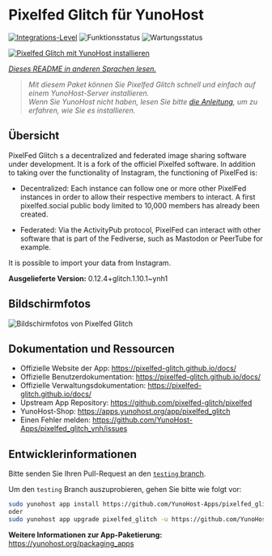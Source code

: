 <!--
N.B.: Diese README wurde automatisch von <https://github.com/YunoHost/apps/tree/master/tools/readme_generator> generiert.
Sie darf NICHT von Hand bearbeitet werden.
-->

# Pixelfed Glitch für YunoHost

[![Integrations-Level](https://apps.yunohost.org/badge/integration/pixelfed_glitch)](https://ci-apps.yunohost.org/ci/apps/pixelfed_glitch/)
![Funktionsstatus](https://apps.yunohost.org/badge/state/pixelfed_glitch)
![Wartungsstatus](https://apps.yunohost.org/badge/maintained/pixelfed_glitch)

[![Pixelfed Glitch mit YunoHost installieren](https://install-app.yunohost.org/install-with-yunohost.svg)](https://install-app.yunohost.org/?app=pixelfed_glitch)

*[Dieses README in anderen Sprachen lesen.](./ALL_README.md)*

> *Mit diesem Paket können Sie Pixelfed Glitch schnell und einfach auf einem YunoHost-Server installieren.*  
> *Wenn Sie YunoHost nicht haben, lesen Sie bitte [die Anleitung](https://yunohost.org/install), um zu erfahren, wie Sie es installieren.*

## Übersicht

PixelFed Glitch s a decentralized and federated image sharing software under development. It is a fork of the officiel Pixelfed software.
In addition to taking over the functionality of Instagram, the functioning of PixelFed is:

* Decentralized: Each instance can follow one or more other PixelFed instances in order to allow their respective members to interact. A first pixelfed.social public body limited to 10,000 members has already been created.

* Federated: Via the ActivityPub protocol, PixelFed can interact with other software that is part of the Fediverse, such as Mastodon or PeerTube for example.

It is possible to import your data from Instagram.


**Ausgelieferte Version:** 0.12.4+glitch.1.10.1~ynh1

## Bildschirmfotos

![Bildschirmfotos von Pixelfed Glitch](./doc/screenshots/screenshot.png)

## Dokumentation und Ressourcen

- Offizielle Website der App: <https://pixelfed-glitch.github.io/docs/>
- Offizielle Benutzerdokumentation: <https://pixelfed-glitch.github.io/docs/>
- Offizielle Verwaltungsdokumentation: <https://pixelfed-glitch.github.io/docs/>
- Upstream App Repository: <https://github.com/pixelfed-glitch/pixelfed>
- YunoHost-Shop: <https://apps.yunohost.org/app/pixelfed_glitch>
- Einen Fehler melden: <https://github.com/YunoHost-Apps/pixelfed_glitch_ynh/issues>

## Entwicklerinformationen

Bitte senden Sie Ihren Pull-Request an den [`testing` branch](https://github.com/YunoHost-Apps/pixelfed_glitch_ynh/tree/testing).

Um den `testing` Branch auszuprobieren, gehen Sie bitte wie folgt vor:

```bash
sudo yunohost app install https://github.com/YunoHost-Apps/pixelfed_glitch_ynh/tree/testing --debug
oder
sudo yunohost app upgrade pixelfed_glitch -u https://github.com/YunoHost-Apps/pixelfed_glitch_ynh/tree/testing --debug
```

**Weitere Informationen zur App-Paketierung:** <https://yunohost.org/packaging_apps>
